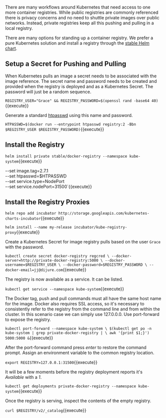 There are many workflows around Kubernetes that need access to one more container registries. While public registries are commonly referenced there is privacy concerns and no need to shuttle private images over public networks. Instead, private registries keep all this pushing and pulling in a local registry.

There are many options for standing up a container registry. We prefer a pure Kubernetes solution and install a registry through the [stable Helm chart](https://github.com/helm/charts/tree/master/stable/docker-registry#docker-registry-helm-chart).

## Setup a Secret for Pushing and Pulling

When Kubernetes pulls an image a secret needs to be associated with the image reference. The secret name and password needs to be created and provided when the registry is deployed and as a Kubernetes Secret. The password will just be a random sequence.

`REGISTRY_USER="Grace" && REGISTRY_PASSWORD=$(openssl rand -base64 40)`{{execute}}

Generate a standard [htpasswd](https://httpd.apache.org/docs/2.4/programs/htpasswd.html) using this name and password.

`HTPASSWD=$(docker run --entrypoint htpasswd registry:2 -Bbn $REGISTRY_USER $REGISTRY_PASSWORD)`{{execute}}

## Install the Registry

`helm install private stable/docker-registry --namespace kube-system`{{execute}}

--set image.tag=2.7.1 \
--set htpasswd=$HTPASSWD \
--set service.type=NodePort \
--set service.nodePort=31500`{{execute}}

## Install the Registry Proxies

`helm repo add incubator http://storage.googleapis.com/kubernetes-charts-incubator`{{execute}}

`helm install --name my-release incubator/kube-registry-proxy`{{execute}}


Create a Kubernetes Secret for image registry pulls based on the user `Grace` with the password.

`kubectl create secret docker-registry regcred \
--docker-server=http://private-docker-registry:5000 \
--docker-username=$REGISTRY_USER \
--docker-password=$REGISTRY_PASSWORD \
--docker-email=jj@dijure.com`{{execute}}

The registry is now available as a service. It can be listed.

`kubectl get service --namespace kube-system`{{execute}}

The Docker tag, push and pull commands must all have the same host name for the image. Docker also requires SSL access, so it's necessary to consistently refer to the registry from the command line and from within the cluster. In this scenario case we can simply use 127.0.0.0. Use port-forward to expose the registry.

`kubectl port-forward --namespace kube-system \
$(kubectl get po -n kube-system | grep private-docker-registry | \
awk '{print $1;}') 5000:5000 &`{{execute}}

After the port-forward command press _enter_ to restore the command prompt. Assign an environment variable to the common registry location.

`export REGISTRY=127.0.0.1:31500`{{execute}}

It will be a few moments before the registry deployment reports it's _Available_ with a _1_.

`kubectl get deployments private-docker-registry --namespace kube-system`{{execute}}

Once the registry is serving, inspect the contents of the empty registry.

`curl $REGISTRY/v2/_catalog`{{execute}}
